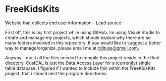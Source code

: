 FreeKidsKits
============

Website that collects end user information - Lead source

First off, this is my first project while using GitHub. Im using Visual Studio to create and manage my projects, which should explain why there are so many folders involved in this repository. If you would like to suggest a better way to manage/organize, please email me at cditusa@gmail.com.

Anyway - most all the files needed to compile this project reside in the Root directory. CustDAL is just the Data Access Layer for a (currently) single table database. I figured if I wanted to include this within the FreeKidsKits project, that i should nest the program directories.
